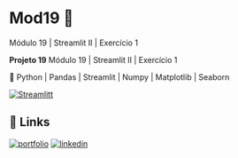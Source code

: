 # Mod19 🎈
Módulo 19 | Streamlit II | Exercício 1


**Projeto 19**
    Módulo 19 | Streamlit II | Exercício 1

   🐍 Python | Pandas | Streamlit | Numpy | Matplotlib | Seaborn

   
[![Streamlitt](https://camo.githubusercontent.com/7265941703624c2fcb95bd7957cf7ddbe817f5fdd84c593c682d5314f43623e9/68747470733a2f2f696d672e736869656c64732e696f2f62616467652f53747265616d6c69742d4646344234423f6c6f676f3d53747265616d6c6974266c6f676f436f6c6f723d7768697465)](https://mod-19-ex001.streamlit.app/)

   ## 🔗 Links
[![portfolio](https://img.shields.io/badge/my_portfolio-000?style=for-the-badge&logo=ko-fi&logoColor=white)](https://github.com/sanregi/Portfolio)
[![linkedin](https://img.shields.io/badge/linkedin-0A66C2?style=for-the-badge&logo=linkedin&logoColor=white)](https://www.linkedin.com/in/regis-sandes/)